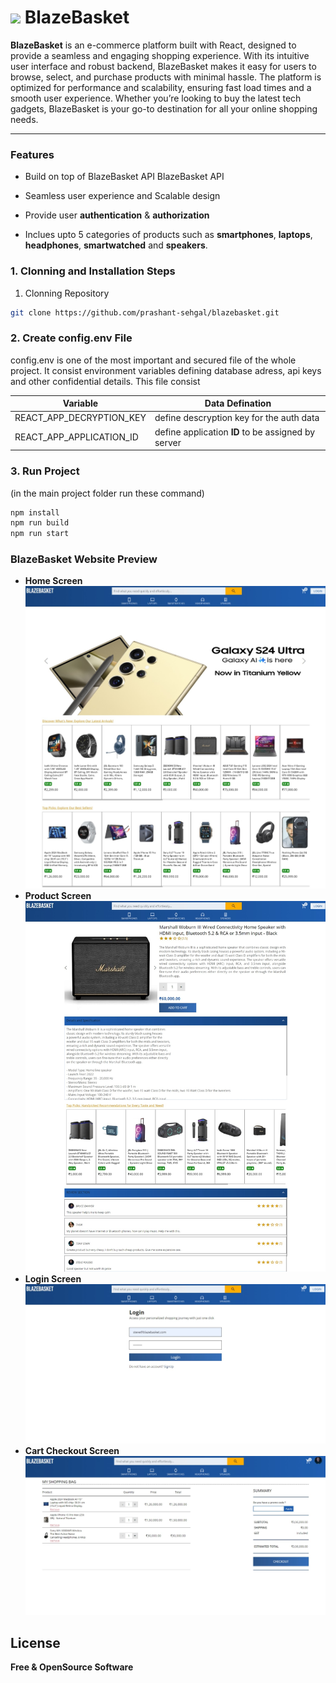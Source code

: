 # <img src="/public/favicon.ico"> BlazeBasket

**BlazeBasket** is an e-commerce platform built with React, designed to provide a seamless and engaging shopping experience. With its intuitive user interface and robust backend, BlazeBasket makes it easy for users to browse, select, and purchase products with minimal hassle. The platform is optimized for performance and scalability, ensuring fast load times and a smooth user experience. Whether you’re looking to buy the latest tech gadgets, BlazeBasket is your go-to destination for all your online shopping needs.

---

### Features

- Build on top of BlazeBasket API <a hreh="https://github.com/prashant-sehgal/BlazeBasketApi">BlazeBasket API</a>

- Seamless user experience and Scalable design
- Provide user <strong>authentication</strong> & <strong>authorization</strong>
- Inclues upto 5 categories of products such as <strong>smartphones</strong>, <strong>laptops</strong>, <strong>headphones</strong>, <strong>smartwatched</strong> and <strong>speakers</strong>.

### 1. Clonning and Installation Steps

1. Clonning Repository

```sh
git clone https://github.com/prashant-sehgal/blazebasket.git
```

### 2. Create config.env File

config.env is one of the most important and secured file of the whole project. It consist environment variables defining database adress, api keys and other confidential details.
This file consist

| Variable                 | Data Defination                                       |
| ------------------------ | ----------------------------------------------------- |
| REACT_APP_DECRYPTION_KEY | define descryption key for the auth data              |
| REACT_APP_APPLICATION_ID | define application <b>ID</b> to be assigned by server |

### 3. Run Project

(in the main project folder run these command)

```sh
npm install
npm run build
npm run start
```

### BlazeBasket Website Preview

<ul>

<li>
    <strong>Home Screen</strong>
    <img src="/public/screenshots/Screenshot_21-7-2024_12361_localhost.jpeg">
</li>

<li>
    <strong>Product Screen</strong>
    <img src="/public/screenshots/Screenshot_21-7-2024_123638_localhost.jpeg">
</li>

<li>
    <strong>Login Screen</strong>
    <img src="/public/screenshots/Screenshot_21-7-2024_12376_localhost.jpeg">
</li>

<li>
    <strong>Cart Checkout Screen</strong>
    <img src="/public/screenshots/Screenshot_21-7-2024_123813_localhost.jpeg">
</li>

</ul>

## License

**Free & OpenSource Software**
